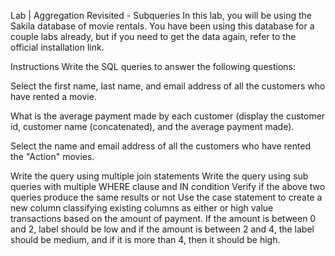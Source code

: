 Lab | Aggregation Revisited - Subqueries
In this lab, you will be using the Sakila database of movie rentals. You have been using this database for a couple labs already, but if you need to get the data again, refer to the official installation link.

Instructions
Write the SQL queries to answer the following questions:

Select the first name, last name, and email address of all the customers who have rented a movie.

What is the average payment made by each customer (display the customer id, customer name (concatenated), and the average payment made).

Select the name and email address of all the customers who have rented the "Action" movies.

Write the query using multiple join statements
Write the query using sub queries with multiple WHERE clause and IN condition
Verify if the above two queries produce the same results or not
Use the case statement to create a new column classifying existing columns as either or high value transactions based on the amount of payment. If the amount is between 0 and 2, label should be low and if the amount is between 2 and 4, the label should be medium, and if it is more than 4, then it should be high.

